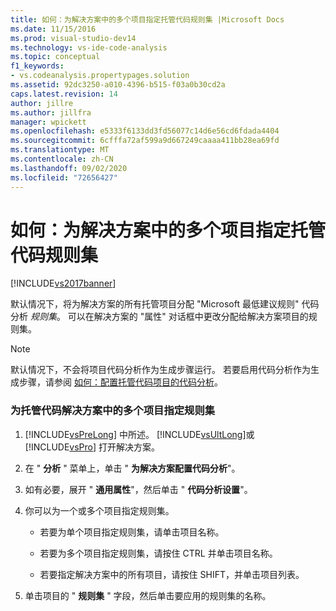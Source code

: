 ```yaml
---
title: 如何：为解决方案中的多个项目指定托管代码规则集 |Microsoft Docs
ms.date: 11/15/2016
ms.prod: visual-studio-dev14
ms.technology: vs-ide-code-analysis
ms.topic: conceptual
f1_keywords:
- vs.codeanalysis.propertypages.solution
ms.assetid: 92dc3250-a010-4396-b515-f03a0b30cd2a
caps.latest.revision: 14
author: jillre
ms.author: jillfra
manager: wpickett
ms.openlocfilehash: e5333f6133dd3fd56077c14d6e56cd6fdada4404
ms.sourcegitcommit: 6cfffa72af599a9d667249caaaa411bb28ea69fd
ms.translationtype: MT
ms.contentlocale: zh-CN
ms.lasthandoff: 09/02/2020
ms.locfileid: "72656427"
---
```

# <a name="how-to-specify-managed-code-rule-sets-for-multiple-projects-in-a-solution"></a>如何：为解决方案中的多个项目指定托管代码规则集
[!INCLUDE[vs2017banner](../includes/vs2017banner.md)]

默认情况下，将为解决方案的所有托管项目分配 "Microsoft 最低建议规则" 代码分析 *规则集*。 可以在解决方案的 "属性" 对话框中更改分配给解决方案项目的规则集。

> [!NOTE]
> 默认情况下，不会将项目代码分析作为生成步骤运行。 若要启用代码分析作为生成步骤，请参阅 [如何：配置托管代码项目的代码分析](../code-quality/how-to-configure-code-analysis-for-a-managed-code-project.md)。

### <a name="to-specify-a-rule-set-for-multiple-projects-in-a-managed-code--solution"></a>为托管代码解决方案中的多个项目指定规则集

1. [!INCLUDE[vsPreLong](../includes/vsprelong-md.md)] 中所述。 [!INCLUDE[vsUltLong](../includes/vsultlong-md.md)]或 [!INCLUDE[vsPro](../includes/vspro-md.md)] 打开解决方案。

2. 在 " **分析** " 菜单上，单击 " **为解决方案配置代码分析**"。

3. 如有必要，展开 " **通用属性**"，然后单击 " **代码分析设置**"。

4. 你可以为一个或多个项目指定规则集。

    - 若要为单个项目指定规则集，请单击项目名称。

    - 若要为多个项目指定规则集，请按住 CTRL 并单击项目名称。

    - 若要指定解决方案中的所有项目，请按住 SHIFT，并单击项目列表。

5. 单击项目的 " **规则集** " 字段，然后单击要应用的规则集的名称。
